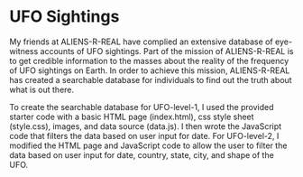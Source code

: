 # UFO Sightings
My friends at ALIENS-R-REAL have complied an extensive database of eye-witness accounts of UFO sightings. Part of the mission of ALIENS-R-REAL is to get credible information to the masses about the reality of the frequency of UFO sightings on Earth. In order to achieve this mission, ALIENS-R-REAL has created a searchable database for individuals to find out the truth about what is out there.

To create the searchable database for UFO-level-1, I used the provided starter code with a basic HTML page (index.html), css style sheet (style.css), images, and data source (data.js). I then wrote the JavaScript code that filters the data based on user input for date. For UFO-level-2, I modified the HTML page and JavaScript code to allow the user to filter the data based on user input for date, country, state, city, and shape of the UFO. 
